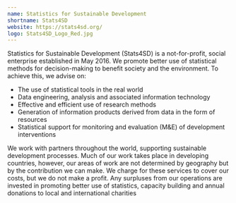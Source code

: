 ```yaml
---
name: Statistics for Sustainable Development
shortname: Stats4SD
website: https://stats4sd.org/
logo: Stats4SD_Logo_Red.jpg
---
```


Statistics for Sustainable Development (Stats4SD) is a not-for-profit, social enterprise established in May 2016. We promote better use of statistical methods for decision-making to benefit society and the environment. To achieve this, we advise on:

- The use of statistical tools in the real world
- Data engineering, analysis and associated information technology
- Effective and efficient use of research methods
- Generation of information products derived from data in the form of resources
- Statistical support for monitoring and evaluation (M&E) of development interventions

We work with partners throughout the world, supporting sustainable development processes. Much of our work takes place in developing countries, however, our areas of work are not determined by geography but by the contribution we can make. We charge for these services to cover our costs, but we do not make a profit. Any surpluses from our operations are invested in promoting better use of statistics, capacity building and annual donations to local and international charities
